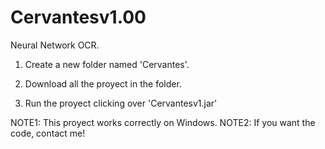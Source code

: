 Cervantesv1.00
==============

Neural Network OCR.

1. Create a new folder named 'Cervantes'.

2. Download all the proyect in the folder.

3. Run the proyect clicking over 'Cervantesv1.jar'


NOTE1: This proyect works correctly on Windows.
NOTE2: If you want the code, contact me!
